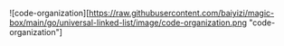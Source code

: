 ![code-organization][https://raw.githubusercontent.com/baiyizi/magic-box/main/go/universal-linked-list/image/code-organization.png "code-organization"]
